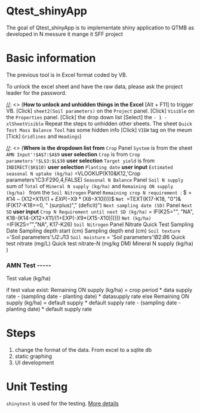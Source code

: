 # Qtest_shinyApp



The goal of Qtest_shinyApp is to implementate shiny application to QTMB as developed in N messure it mange it SFF project

# Basic information

The previous tool is in Excel format coded by VB. 

To unlock the excel sheet and have the raw data, please ask the project leader for the password. 

[//]: <> (**How to unlock and unhidden things in the Excel**
[Alt + F11] to trigger VB. 
[Click] `sheet2(Soil parameters)` on the `Project` panel. 
[Click] `Visible` on the `Properties` panel.
[Click] the drop down list 
[Select] the `- 1 -xlSheetVisible`
Repeat the steps to unhidden other sheets. 
The sheet `Quick Test Mass Balance Tool` has some hidden info
[Click] `VIEW` tag on the meum
[Tick] `Gridlines` and `Headings`)


[//]: <> (**Where is the dropdown list from** 
`Crop` Panel
`System` is from the sheet `AMN Input'!$A$7:$A$9` **user selection**
`Crop` is from `Crop parameters'!$L$3:$L$30` **user selection**
`Target yield` is from `INDIRECT($K$10)` **user selection**
`Planting date` **user input**
`Estimated seasonal N uptake (kg/ha)` =VLOOKUP(K10&K12,'Crop parameters'!C3:F290,4,FALSE)
`Seasonal N Balance` Panel
`Soil N supply` sum of `Total` of `Mineral N supply (kg/ha)` and `Remaining ON supply (kg/ha) ` from the `Soil Nitrogen` Panel `Remaining crop N requirement `: $$=K14-($X$12+$X$11/(1+EXP(-$X$9*($X$8-$X$10))))$$
`Net `=TEXT(K17-K18, "0")& IF(K17-K18>=0, " (surplus)"," (deficit)")
`Next sampling date (SD)` Panel
`Next SD` **user input**
`Crop N Requirement until next SD (kg/ha)` = IF(K25="", "NA", K18-(K14-($X$12+$X$11/(1+EXP(-$X$9*($X$15-$X$10))))))
`Net (kg/ha)` =IF(K25="","NA", K17-K26)
`Soil Nitrogen` Panel
Nitrate Quick Test
Sampling Date
Sampling depth start (cm)
Sampling depth end (cm)
`Soil texture` ='Soil parameters'!$J$2:$J$13
`Soil moisture` = 'Soil parameters'!$B$2:$B$6
Quick test nitrate (mg/L)
Quick test nitrate-N (mg/kg DM)
Mineral N supply (kg/ha)
)

### AMN Test -----
Test value (kg/ha) 

if test value exist:
Remaining ON supply (kg/ha) = crop period * data supply rate - (sampling date - planting date) * datasupply rate
else
Remaining ON supply (kg/ha) = default supply * default supply rate - (sampling date - planting date) * default supply rate

[//]: <> (
datasupply rate = test results * 0.9 /crop period 
datasupply rate = test results * 0.5/crop period
datasupply rate = test results * 0.3 /crop period 
default supply rate depends on the crop period:
over 100 days = AMN default * 0.9 / crop period
under 40 days = AMN default * 0.3 / crop period
in between = AMN default * 0.5 / crop period
)
# Steps

1. change the format of the data. From excel to a sqlite db
2. static graphing
3. UI development


# Unit Testing

`shinytest` is used for the testing. 
[More details](https://rstudio.github.io/shinytest/articles/shinytest.html)



